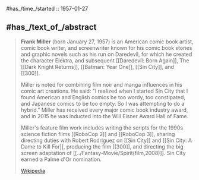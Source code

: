 ﻿---
aliases:
- "Frank Miller"
---

#has_/time_/started :: 1957-01-27

## #has_/text_of_/abstract 

> **Frank Miller** (born January 27, 1957) is an American comic book artist, comic book writer, 
> and screenwriter known for his comic book stories and graphic novels such as 
> his run on Daredevil, for which he created the character Elektra, 
> and subsequent [[Daredevil: Born Again]], The [[Dark Knight Returns]], [[Batman: Year One]], [[Sin City]], and [[300]].
>
> Miller is noted for combining film noir and manga influences in his comic art creations. 
> He said: "I realized when I started Sin City that I found American and English comics be too wordy, 
> too constipated, and Japanese comics to be too empty. So I was attempting to do a hybrid." 
> Miller has received every major comic book industry award, 
> and in 2015 he was inducted into the Will Eisner Award Hall of Fame.
>
> Miller's feature film work includes writing the scripts 
> for the 1990s science fiction films [[RoboCop 2]] and [[RoboCop 3]], 
> sharing directing duties with Robert Rodriguez on [[Sin City]] and [[Sin City: A Dame to Kill For]], 
> producing the film [[300]], and directing the big screen adaptation of [[../Fantasy-Movie/Spirit(film,2008)]]. 
> Sin City earned a Palme d'Or nomination.
>
> [Wikipedia](https://en.wikipedia.org/wiki/Frank%20Miller)



